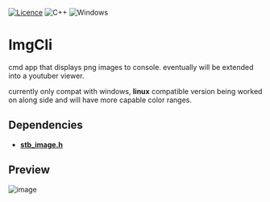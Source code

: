 [![Licence](https://img.shields.io/github/license/Ileriayo/markdown-badges?style=for-the-badge)](./LICENSE)
![C++](https://img.shields.io/badge/c++-%2300599C.svg?style=for-the-badge&logo=c%2B%2B&logoColor=white)
![Windows](https://img.shields.io/badge/Windows-0078D6?style=for-the-badge&logo=windows&logoColor=white)

# ImgCli
cmd app that displays png images to console. eventually will be extended into a youtuber viewer.

currently only compat with windows, **linux** compatible version being worked on along side and will have more capable color ranges.

## Dependencies
* [**stb_image.h**](https://github.com/nothings/stb/blob/master/stb_image.h)

## Preview
![image](https://github.com/reallypseudo/ImgCli/assets/126140186/57b82394-82c9-4535-9bdf-6f9c7e8e59d1)
